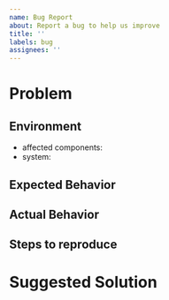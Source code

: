 ```yaml
---
name: Bug Report
about: Report a bug to help us improve
title: ''
labels: bug
assignees: ''
---
```


# Problem

## Environment
- affected components: 
- system: 

## Expected Behavior


## Actual Behavior


## Steps to reproduce


# Suggested Solution

